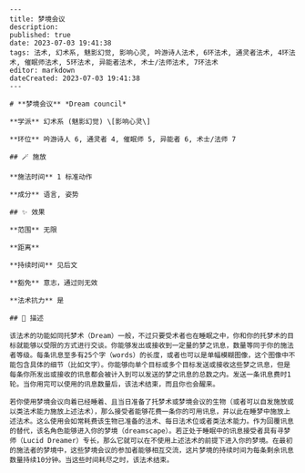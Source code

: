 
    ---
    title: 梦境会议
    description: 
    published: true
    date: 2023-07-03 19:41:38
    tags: 法术, 幻术系, 魅影幻觉, 影响心灵, 吟游诗人法术, 6环法术, 通灵者法术, 4环法术, 催眠师法术, 5环法术, 异能者法术, 术士/法师法术, 7环法术
    editor: markdown
    dateCreated: 2023-07-03 19:41:38
    ---

    # **梦境会议** *Dream council*

    **学派** 幻术系 (魅影幻觉) \[影响心灵\] 

    **环位** 吟游诗人 6, 通灵者 4, 催眠师 5, 异能者 6, 术士/法师 7

    ## 🪄 施放

    **施法时间** 1 标准动作

    **成分** 语言, 姿势

    ## ✨ 效果  

    **范围** 无限

    **距离**   

    **持续时间** 见后文 

    **豁免** 意志，通过则无效

    **法术抗力** 是

    ## 📖 描述

    该法术的功能如同托梦术（Dream）一般，不过只要受术者也在睡眠之中，你和你的托梦术的目标就能够以受限的方式进行交谈。你能够发出或接收到一定量的梦之讯息，数量等同于你的施法者等级。每条讯息至多有25个字（words）的长度，或者也可以是单幅模糊图像，这个图像中不能包含具体的细节（比如文字）。你能够向单个目标或多个目标发送或接收这些梦之讯息，但是每条你所发出或接收的讯息都会被计入到可以发送的梦之讯息的总数之内。发送一条讯息费时1轮。当你用完可以使用的讯息数量后，该法术结束，而且你也会醒来。

    若你使用梦境会议向着已经睡着、且当日准备了托梦术或梦境会议的生物（或者可以自发施放或以类法术能力施放上述法术），那么接受者能够花费一条你的可用讯息，并以此在睡梦中施放上述法术。这么使用会如常耗费该生物已准备的法术、每日法术位或者类法术能力。作为回覆讯息的替代，该名角色能够进入你的梦境（dreamscape）。若正处于睡眠中的讯息接受者具有寻梦师（Lucid Dreamer）专长，那么它就可以在不使用上述法术的前提下进入你的梦境。在最初的施法者的梦境中，这些梦境会议的参加者能够相互交流，这片梦境的持续时间为每条剩余讯息数量持续10分钟。当这些时间耗尽之时，该法术结束。
    